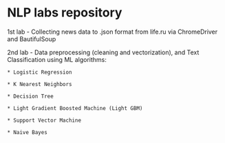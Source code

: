 # NLP labs repository
1st lab - Collecting news data to .json format from life.ru via ChromeDriver and BautifulSoup

2nd lab - Data preprocessing (cleaning and vectorization), and Text Classification using ML algorithms:

    * Logistic Regression
    
    * K Nearest Neighbors
    
    * Decision Tree
    
    * Light Gradient Boosted Machine (Light GBM)
    
    * Support Vector Machine
    
    * Naive Bayes
